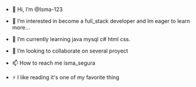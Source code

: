 - 👋 Hi, I’m @Isma-123
- 👀 I’m interested in become a full_stack developer and Im eager to learn more...
- 🌱 I’m currently learning java mysql c# html css.

- 💞️ I’m looking to collaborate on several proyect
- 📫 How to reach me  isma_segura 
- ⚡ I like reading it's one of my favorite thing


